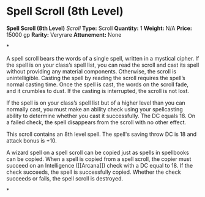 # Spell Scroll (8th Level)

**Spell Scroll (8th Level)**
_Scroll_
**Type:** Scroll
**Quantity:** 1
**Weight:** N/A
**Price:** 15000 gp
**Rarity:** Veryrare
**Attunement:** None

*<p>A spell scroll bears the words of a single spell, written in a mystical cipher. If the spell is on your class’s spell list, you can read the scroll and cast its spell without providing any material components. Otherwise, the scroll is unintelligible. Casting the spell by reading the scroll requires the spell’s normal casting time. Once the spell is cast, the words on the scroll fade, and it crumbles to dust. If the casting is interrupted, the scroll is not lost.

If the spell is on your class’s spell list but of a higher level than you can normally cast, you must make an ability check using your spellcasting ability to determine whether you cast it successfully. The DC equals 18. On a failed check, the spell disappears from the scroll with no other effect.

This scroll contains an 8th level spell. The spell's saving throw DC is 18 and attack bonus is +10.

A wizard spell on a spell scroll can be copied just as spells in spellbooks can be copied. When a spell is copied from a spell scroll, the copier must succeed on an Intelligence ([[Arcana]]) check with a DC equal to 18. If the check succeeds, the spell is successfully copied. Whether the check succeeds or fails, the spell scroll is destroyed.</p>*